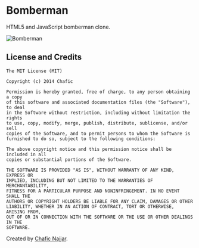 # Bomberman

HTML5 and JavaScript bomberman clone.

![Bomberman](https://cloud.githubusercontent.com/assets/1498164/5608154/b314ae5a-9482-11e4-9064-e91940f11c50.png)

## License and Credits

```
The MIT License (MIT)

Copyright (c) 2014 Chafic

Permission is hereby granted, free of charge, to any person obtaining a copy
of this software and associated documentation files (the "Software"), to deal
in the Software without restriction, including without limitation the rights
to use, copy, modify, merge, publish, distribute, sublicense, and/or sell
copies of the Software, and to permit persons to whom the Software is
furnished to do so, subject to the following conditions:

The above copyright notice and this permission notice shall be included in all
copies or substantial portions of the Software.

THE SOFTWARE IS PROVIDED "AS IS", WITHOUT WARRANTY OF ANY KIND, EXPRESS OR
IMPLIED, INCLUDING BUT NOT LIMITED TO THE WARRANTIES OF MERCHANTABILITY,
FITNESS FOR A PARTICULAR PURPOSE AND NONINFRINGEMENT. IN NO EVENT SHALL THE
AUTHORS OR COPYRIGHT HOLDERS BE LIABLE FOR ANY CLAIM, DAMAGES OR OTHER
LIABILITY, WHETHER IN AN ACTION OF CONTRACT, TORT OR OTHERWISE, ARISING FROM,
OUT OF OR IN CONNECTION WITH THE SOFTWARE OR THE USE OR OTHER DEALINGS IN THE
SOFTWARE.
```

Created by [Chafic Najjar](https://github.com/chaficnajjar).

